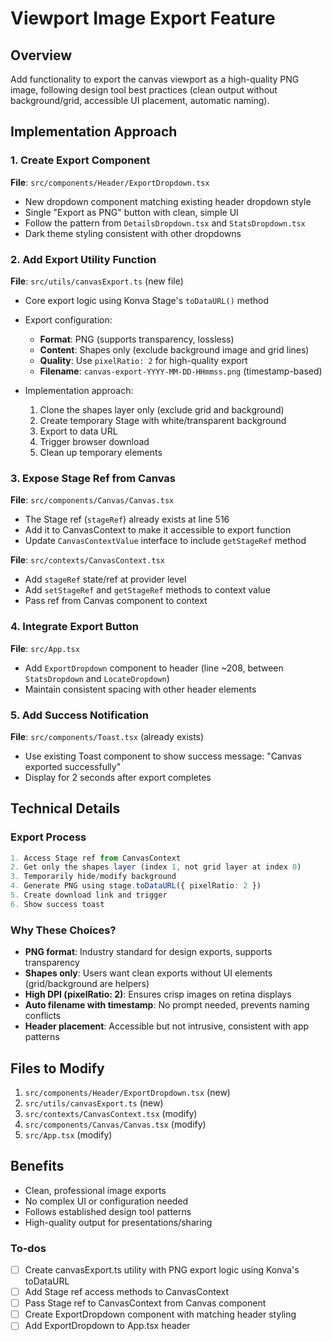 <!-- dd256fc6-8d69-459c-80c2-52909693ad41 8bd8ce18-f295-4697-b577-e9b1761d8f93 -->
# Viewport Image Export Feature

## Overview

Add functionality to export the canvas viewport as a high-quality PNG image, following design tool best practices (clean output without background/grid, accessible UI placement, automatic naming).

## Implementation Approach

### 1. Create Export Component

**File**: `src/components/Header/ExportDropdown.tsx`

- New dropdown component matching existing header dropdown style
- Single "Export as PNG" button with clean, simple UI
- Follow the pattern from `DetailsDropdown.tsx` and `StatsDropdown.tsx`
- Dark theme styling consistent with other dropdowns

### 2. Add Export Utility Function

**File**: `src/utils/canvasExport.ts` (new file)

- Core export logic using Konva Stage's `toDataURL()` method
- Export configuration:
  - **Format**: PNG (supports transparency, lossless)
  - **Content**: Shapes only (exclude background image and grid lines)
  - **Quality**: Use `pixelRatio: 2` for high-quality export
  - **Filename**: `canvas-export-YYYY-MM-DD-HHmmss.png` (timestamp-based)
- Implementation approach:

  1. Clone the shapes layer only (exclude grid and background)
  2. Create temporary Stage with white/transparent background
  3. Export to data URL
  4. Trigger browser download
  5. Clean up temporary elements

### 3. Expose Stage Ref from Canvas

**File**: `src/components/Canvas/Canvas.tsx`

- The Stage ref (`stageRef`) already exists at line 516
- Add it to CanvasContext to make it accessible to export function
- Update `CanvasContextValue` interface to include `getStageRef` method

**File**: `src/contexts/CanvasContext.tsx`

- Add `stageRef` state/ref at provider level
- Add `setStageRef` and `getStageRef` methods to context value
- Pass ref from Canvas component to context

### 4. Integrate Export Button

**File**: `src/App.tsx`

- Add `ExportDropdown` component to header (line ~208, between `StatsDropdown` and `LocateDropdown`)
- Maintain consistent spacing with other header elements

### 5. Add Success Notification

**File**: `src/components/Toast.tsx` (already exists)

- Use existing Toast component to show success message: "Canvas exported successfully"
- Display for 2 seconds after export completes

## Technical Details

### Export Process

```typescript
1. Access Stage ref from CanvasContext
2. Get only the shapes layer (index 1, not grid layer at index 0)
3. Temporarily hide/modify background
4. Generate PNG using stage.toDataURL({ pixelRatio: 2 })
5. Create download link and trigger
6. Show success toast
```

### Why These Choices?

- **PNG format**: Industry standard for design exports, supports transparency
- **Shapes only**: Users want clean exports without UI elements (grid/background are helpers)
- **High DPI (pixelRatio: 2)**: Ensures crisp images on retina displays
- **Auto filename with timestamp**: No prompt needed, prevents naming conflicts
- **Header placement**: Accessible but not intrusive, consistent with app patterns

## Files to Modify

1. `src/components/Header/ExportDropdown.tsx` (new)
2. `src/utils/canvasExport.ts` (new)
3. `src/contexts/CanvasContext.tsx` (modify)
4. `src/components/Canvas/Canvas.tsx` (modify)
5. `src/App.tsx` (modify)

## Benefits

- Clean, professional image exports
- No complex UI or configuration needed
- Follows established design tool patterns
- High-quality output for presentations/sharing

### To-dos

- [ ] Create canvasExport.ts utility with PNG export logic using Konva's toDataURL
- [ ] Add Stage ref access methods to CanvasContext
- [ ] Pass Stage ref to CanvasContext from Canvas component
- [ ] Create ExportDropdown component with matching header styling
- [ ] Add ExportDropdown to App.tsx header